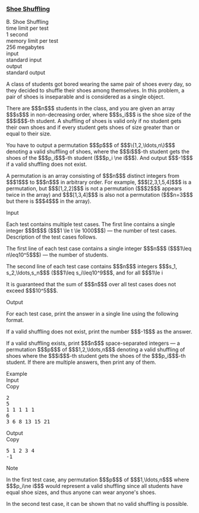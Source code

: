 <h3><a href="https://codeforces.com/contest/1691/problem/B" target="_blank" rel="noopener noreferrer">Shoe Shuffling</a></h3>

<div class="header"><div class="title">B. Shoe Shuffling</div><div class="time-limit"><div class="property-title">time limit per test</div>1 second</div><div class="memory-limit"><div class="property-title">memory limit per test</div>256 megabytes</div><div class="input-file input-standard"><div class="property-title">input</div>standard input</div><div class="output-file output-standard"><div class="property-title">output</div>standard output</div></div><div><p>A class of students got bored wearing the same pair of shoes every day, so they decided to shuffle their shoes among themselves. In this problem, a pair of shoes is inseparable and is considered as a single object.</p><p>There are $$$n$$$ students in the class, and you are given an array $$$s$$$ in <span class="tex-font-style-bf">non-decreasing</span> order, where $$$s_i$$$ is the shoe size of the $$$i$$$-th student. A shuffling of shoes is valid only if <span class="tex-font-style-bf">no student gets their own shoes</span> and if every student gets shoes of size <span class="tex-font-style-bf">greater than or equal to</span> their size. </p><p>You have to output a permutation $$$p$$$ of $$$\{1,2,\ldots,n\}$$$ denoting a valid shuffling of shoes, where the $$$i$$$-th student gets the shoes of the $$$p_i$$$-th student ($$$p_i \ne i$$$). And output $$$-1$$$ if a valid shuffling does not exist.</p><p>A permutation is an array consisting of $$$n$$$ distinct integers from $$$1$$$ to $$$n$$$ in arbitrary order. For example, $$$[2,3,1,5,4]$$$ is a permutation, but $$$[1,2,2]$$$ is not a permutation ($$$2$$$ appears twice in the array) and $$$[1,3,4]$$$ is also not a permutation ($$$n=3$$$ but there is $$$4$$$ in the array).</p></div><div class="input-specification"><div class="section-title">Input</div><p>Each test contains multiple test cases. The first line contains a single integer $$$t$$$ ($$$1 \le t \le 1000$$$) — the number of test cases. Description of the test cases follows.</p><p>The first line of each test case contains a single integer $$$n$$$ ($$$1\leq n\leq10^5$$$) — the number of students.</p><p>The second line of each test case contains $$$n$$$ integers $$$s_1, s_2,\ldots,s_n$$$ ($$$1\leq s_i\leq10^9$$$, and for all $$$1\le i<n$$$, $$$s_i\le s_{i+1}$$$) — the shoe sizes of the students.</p><p>It is guaranteed that the sum of $$$n$$$ over all test cases does not exceed $$$10^5$$$.</p></div><div class="output-specification"><div class="section-title">Output</div><p>For each test case, print the answer in a single line using the following format.</p><p>If a valid shuffling does not exist, print the number $$$-1$$$ as the answer.</p><p>If a valid shuffling exists, print $$$n$$$ space-separated integers — a permutation $$$p$$$ of $$$1,2,\ldots,n$$$ denoting a valid shuffling of shoes where the $$$i$$$-th student gets the shoes of the $$$p_i$$$-th student. If there are multiple answers, then print any of them.</p></div><div class="sample-tests"><div class="section-title">Example</div><div class="sample-test"><div class="input"><div class="title">Input<div title="Copy" data-clipboard-target="#id004663898725950596" id="id009308322565881512" class="input-output-copier">Copy</div></div><pre id="id004663898725950596">2
5
1 1 1 1 1
6
3 6 8 13 15 21
</pre></div><div class="output"><div class="title">Output<div title="Copy" data-clipboard-target="#id007784462414681058" id="id006498207521398652" class="input-output-copier">Copy</div></div><pre id="id007784462414681058">5 1 2 3 4 
-1
</pre></div></div></div><div class="note"><div class="section-title">Note</div><p>In the first test case, any permutation $$$p$$$ of $$$1,\ldots,n$$$ where $$$p_i\ne i$$$ would represent a valid shuffling since all students have equal shoe sizes, and thus anyone can wear anyone's shoes.</p><p>In the second test case, it can be shown that no valid shuffling is possible.</p></div>